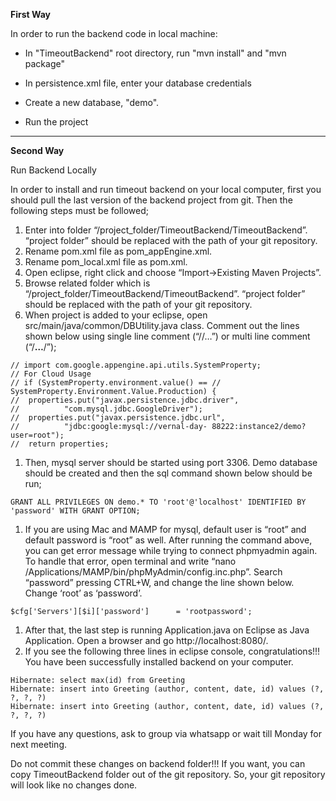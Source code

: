**First Way**

In order to run the backend code in local machine:

- In "TimeoutBackend" root directory, run "mvn install" and "mvn package"

- In persistence.xml file, enter your database credentials

- Create a new database, "demo".

- Run the project


---

**Second Way**

Run Backend Locally

In order to install and run timeout backend on your local computer, first you should pull the last version of the backend project from git. Then the following steps must be followed;

  1. Enter into folder “/project\_folder/TimeoutBackend/TimeoutBackend”. “project folder” should be replaced with the path of your git repository.
  1. Rename pom.xml file as pom\_appEngine.xml.
  1. Rename pom\_local.xml file as pom.xml.
  1. Open eclipse, right click  and choose “Import->Existing Maven Projects”.
  1. Browse related folder which is “/project\_folder/TimeoutBackend/TimeoutBackend”. “project folder” should be replaced with the path of your git repository.
  1. When project is added to your eclipse, open src/main/java/common/DBUtility.java class. Comment out the lines shown below using single line comment (“//…”) or multi line comment (“/**…**/”);
```
// import com.google.appengine.api.utils.SystemProperty;
// For Cloud Usage
// if (SystemProperty.environment.value() == // SystemProperty.Environment.Value.Production) {
// 	properties.put("javax.persistence.jdbc.driver",
// 			"com.mysql.jdbc.GoogleDriver");
// 	properties.put("javax.persistence.jdbc.url",
// 			"jdbc:google:mysql://vernal-day- 88222:instance2/demo?user=root");
// 	return properties;
```
  1. Then, mysql server should be started using port 3306. Demo database should be created and then the sql command shown below should be run;
```
GRANT ALL PRIVILEGES ON demo.* TO 'root'@'localhost' IDENTIFIED BY 'password' WITH GRANT OPTION;
```
  1. If you are using Mac and MAMP for mysql, default user is “root” and default password is “root” as well. After running the command above, you can get error message while trying to connect phpmyadmin again. To handle that error, open terminal and write “nano /Applications/MAMP/bin/phpMyAdmin/config.inc.php”. Search “password” pressing CTRL+W, and change the line shown below. Change ‘root’ as ‘password’.
```
$cfg['Servers'][$i]['password']      = 'rootpassword';
```
  1. After that, the last step is running Application.java on Eclipse as Java Application. Open a browser and go http://localhost:8080/.
  1. If you see the following three lines in eclipse console, congratulations!!! You have been successfully installed backend on your computer.
```
Hibernate: select max(id) from Greeting
Hibernate: insert into Greeting (author, content, date, id) values (?, ?, ?, ?)
Hibernate: insert into Greeting (author, content, date, id) values (?, ?, ?, ?)
```
If you have any questions, ask to group via whatsapp or wait till Monday for next meeting.

Do not commit these changes on backend folder!!! If you want, you can copy TimeoutBackend folder out of the git repository. So, your git repository will look like no changes done.